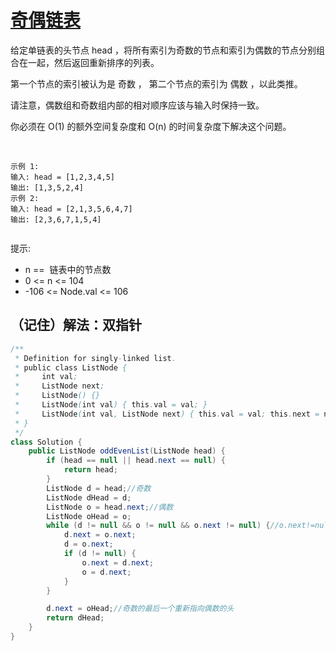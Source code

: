 # [奇偶链表](https://leetcode.cn/problems/odd-even-linked-list/description/)
给定单链表的头节点 head ，将所有索引为奇数的节点和索引为偶数的节点分别组合在一起，然后返回重新排序的列表。

第一个节点的索引被认为是 奇数 ， 第二个节点的索引为 偶数 ，以此类推。

请注意，偶数组和奇数组内部的相对顺序应该与输入时保持一致。

你必须在 O(1) 的额外空间复杂度和 O(n) 的时间复杂度下解决这个问题。

 
````
示例 1:
输入: head = [1,2,3,4,5]
输出: [1,3,5,2,4]
示例 2:
输入: head = [2,1,3,5,6,4,7]
输出: [2,3,6,7,1,5,4]
 
````
提示:
- n ==  链表中的节点数
- 0 <= n <= 104
- -106 <= Node.val <= 106

## （记住）解法：双指针
````java
/**
 * Definition for singly-linked list.
 * public class ListNode {
 *     int val;
 *     ListNode next;
 *     ListNode() {}
 *     ListNode(int val) { this.val = val; }
 *     ListNode(int val, ListNode next) { this.val = val; this.next = next; }
 * }
 */
class Solution {
    public ListNode oddEvenList(ListNode head) {
        if (head == null || head.next == null) {
            return head;
        }
        ListNode d = head;//奇数
        ListNode dHead = d;
        ListNode o = head.next;//偶数
        ListNode oHead = o;
        while (d != null && o != null && o.next != null) {//o.next!=null才能让d是最后一个
            d.next = o.next;
            d = o.next;
            if (d != null) {
                o.next = d.next;
                o = d.next;
            }
        }

        d.next = oHead;//奇数的最后一个重新指向偶数的头
        return dHead;
    }
}
````